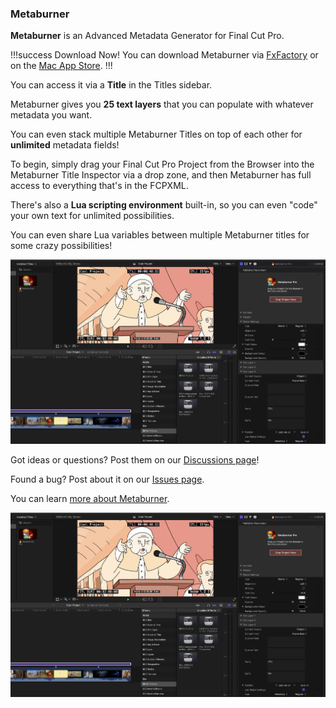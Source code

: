 ### Metaburner

**Metaburner** is an Advanced Metadata Generator for Final Cut Pro.

!!!success Download Now!
You can download Metaburner via [FxFactory](https://fxfactory.com/install/metaburner) or on the [Mac App Store](https://apps.apple.com/app/metaburner/id6475315396).
!!!

You can access it via a **Title** in the Titles sidebar.

Metaburner gives you **25 text layers** that you can populate with whatever metadata you want.

You can even stack multiple Metaburner Titles on top of each other for **unlimited** metadata fields!

To begin, simply drag your Final Cut Pro Project from the Browser into the Metaburner Title Inspector via a drop zone, and then Metaburner has full access to everything that's in the FCPXML.

There's also a **Lua scripting environment** built-in, so you can even "code" your own text for unlimited possibilities.

You can even share Lua variables between multiple Metaburner titles for some crazy possibilities!

![](/static/metaburner-pro-screenshot.jpeg)

Got ideas or questions? Post them on our [Discussions page](https://github.com/latenitefilms/metaburnerpro/discussions)!

Found a bug? Post about it on our [Issues page](https://github.com/latenitefilms/metaburnerpro/issues).

You can learn [more about Metaburner](https://metaburner.pro).

![](/static/metaburner-pro-screenshot.jpeg)